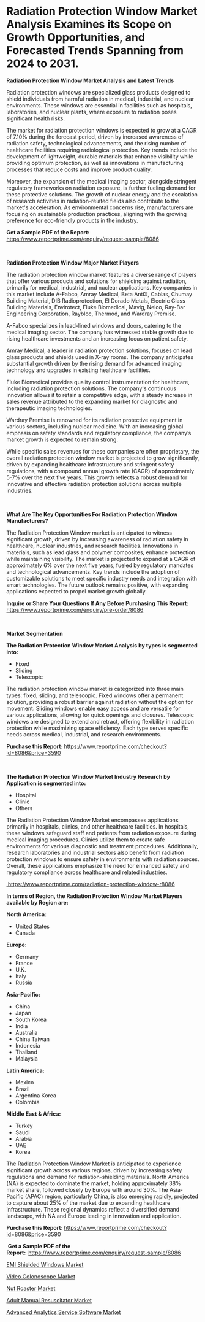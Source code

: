 <p><h1>Radiation Protection Window Market Analysis Examines its Scope on Growth Opportunities, and Forecasted Trends Spanning from 2024 to 2031.</h1></p><p><strong>Radiation Protection Window Market Analysis and Latest Trends</strong></p>
<p><p>Radiation protection windows are specialized glass products designed to shield individuals from harmful radiation in medical, industrial, and nuclear environments. These windows are essential in facilities such as hospitals, laboratories, and nuclear plants, where exposure to radiation poses significant health risks.</p><p>The market for radiation protection windows is expected to grow at a CAGR of 7.10% during the forecast period, driven by increased awareness of radiation safety, technological advancements, and the rising number of healthcare facilities requiring radiological protection. Key trends include the development of lightweight, durable materials that enhance visibility while providing optimum protection, as well as innovations in manufacturing processes that reduce costs and improve product quality. </p><p>Moreover, the expansion of the medical imaging sector, alongside stringent regulatory frameworks on radiation exposure, is further fueling demand for these protective solutions. The growth of nuclear energy and the escalation of research activities in radiation-related fields also contribute to the market's acceleration. As environmental concerns rise, manufacturers are focusing on sustainable production practices, aligning with the growing preference for eco-friendly products in the industry.</p></p>
<p><strong>Get a Sample PDF of the Report:&nbsp;</strong> <a href="https://www.reportprime.com/enquiry/request-sample/8086?utm_campaign=97&utm_medium=2&utm_source=Github&utm_content=ia&utm_term=26112024&utm_id=radiation-protection-window">https://www.reportprime.com/enquiry/request-sample/8086</a></p>
<p>&nbsp;</p>
<p><strong>Radiation Protection Window Major Market Players</strong></p>
<p><p>The radiation protection window market features a diverse range of players that offer various products and solutions for shielding against radiation, primarily for medical, industrial, and nuclear applications. Key companies in this market include A-Fabco, Amray Medical, Beta AntiX, Cablas, Chumay Building Material, DIB Radioprotection, El Dorado Metals, Electric Glass Building Materials, Envirotect, Fluke Biomedical, Mavig, Nelco, Ray-Bar Engineering Corporation, Raybloc, Thermod, and Wardray Premise.</p><p>A-Fabco specializes in lead-lined windows and doors, catering to the medical imaging sector. The company has witnessed stable growth due to rising healthcare investments and an increasing focus on patient safety.</p><p>Amray Medical, a leader in radiation protection solutions, focuses on lead glass products and shields used in X-ray rooms. The company anticipates substantial growth driven by the rising demand for advanced imaging technology and upgrades in existing healthcare facilities.</p><p>Fluke Biomedical provides quality control instrumentation for healthcare, including radiation protection solutions. The company's continuous innovation allows it to retain a competitive edge, with a steady increase in sales revenue attributed to the expanding market for diagnostic and therapeutic imaging technologies.</p><p>Wardray Premise is renowned for its radiation protective equipment in various sectors, including nuclear medicine. With an increasing global emphasis on safety standards and regulatory compliance, the company’s market growth is expected to remain strong.</p><p>While specific sales revenues for these companies are often proprietary, the overall radiation protection window market is projected to grow significantly, driven by expanding healthcare infrastructure and stringent safety regulations, with a compound annual growth rate (CAGR) of approximately 5-7% over the next five years. This growth reflects a robust demand for innovative and effective radiation protection solutions across multiple industries.</p></p>
<p>&nbsp;</p>
<p><strong>What Are The Key Opportunities For Radiation Protection Window Manufacturers?</strong></p>
<p><p>The Radiation Protection Window market is anticipated to witness significant growth, driven by increasing awareness of radiation safety in healthcare, nuclear industries, and research facilities. Innovations in materials, such as lead glass and polymer composites, enhance protection while maintaining visibility. The market is projected to expand at a CAGR of approximately 6% over the next five years, fueled by regulatory mandates and technological advancements. Key trends include the adoption of customizable solutions to meet specific industry needs and integration with smart technologies. The future outlook remains positive, with expanding applications expected to propel market growth globally.</p></p>
<p><strong>Inquire or Share Your Questions If Any Before Purchasing This Report:</strong> <a href="https://www.reportprime.com/enquiry/pre-order/8086?utm_campaign=97&utm_medium=2&utm_source=Github&utm_content=ia&utm_term=26112024&utm_id=radiation-protection-window">https://www.reportprime.com/enquiry/pre-order/8086</a></p>
<p>&nbsp;</p>
<p><strong>Market Segmentation</strong></p>
<p><strong>The Radiation Protection Window Market Analysis by types is segmented into:</strong></p>
<p><ul><li>Fixed</li><li>Sliding</li><li>Telescopic</li></ul></p>
<p><p>The radiation protection window market is categorized into three main types: fixed, sliding, and telescopic. Fixed windows offer a permanent solution, providing a robust barrier against radiation without the option for movement. Sliding windows enable easy access and are versatile for various applications, allowing for quick openings and closures. Telescopic windows are designed to extend and retract, offering flexibility in radiation protection while maximizing space efficiency. Each type serves specific needs across medical, industrial, and research environments.</p></p>
<p><strong>Purchase this Report:&nbsp;</strong><a href="https://www.reportprime.com/checkout?id=8086&price=3590&utm_campaign=97&utm_medium=2&utm_source=Github&utm_content=ia&utm_term=26112024&utm_id=radiation-protection-window">https://www.reportprime.com/checkout?id=8086&price=3590</a></p>
<p>&nbsp;</p>
<p><strong>The Radiation Protection Window Market Industry Research by Application is segmented into:</strong></p>
<p><ul><li>Hospital</li><li>Clinic</li><li>Others</li></ul></p>
<p><p>The Radiation Protection Window Market encompasses applications primarily in hospitals, clinics, and other healthcare facilities. In hospitals, these windows safeguard staff and patients from radiation exposure during medical imaging procedures. Clinics utilize them to create safe environments for various diagnostic and treatment procedures. Additionally, research laboratories and industrial sectors also benefit from radiation protection windows to ensure safety in environments with radiation sources. Overall, these applications emphasize the need for enhanced safety and regulatory compliance across healthcare and related industries.</p></p>
<p><a href="https://www.reportprime.com/radiation-protection-window-r8086?utm_campaign=97&utm_medium=2&utm_source=Github&utm_content=ia&utm_term=26112024&utm_id=radiation-protection-window">&nbsp;https://www.reportprime.com/radiation-protection-window-r8086</a></p>
<p><strong>In terms of Region, the Radiation Protection Window Market Players available by Region are:</strong></p>
<p>
    <p> <strong> North America: </strong>
        <ul>
            <li>United States</li>
            <li>Canada</li>
        </ul>
        </p> 
    <p> <strong> Europe: </strong>
        <ul>
            <li>Germany</li>
            <li>France</li>
            <li>U.K.</li>
            <li>Italy</li>
            <li>Russia</li>
        </ul>
        </p> 
    <p> <strong> Asia-Pacific: </strong>
        <ul>
            <li>China</li>
            <li>Japan</li>
            <li>South Korea</li>
            <li>India</li>
            <li>Australia</li>
            <li>China Taiwan</li>
            <li>Indonesia</li>
            <li>Thailand</li>
            <li>Malaysia</li>
        </ul>
        </p> 
    <p> <strong> Latin America: </strong>
        <ul>
            <li>Mexico</li>
            <li>Brazil</li>
            <li>Argentina Korea</li>
            <li>Colombia</li>
        </ul>
        </p> 
    <p> <strong> Middle East & Africa: </strong>
        <ul>
            <li>Turkey</li>
            <li>Saudi</li>
            <li>Arabia</li>
            <li>UAE</li>
            <li>Korea</li>
        </ul>
    </p>
    </p>
<p><p>The Radiation Protection Window Market is anticipated to experience significant growth across various regions, driven by increasing safety regulations and demand for radiation-shielding materials. North America (NA) is expected to dominate the market, holding approximately 38% market share, followed closely by Europe with around 30%. The Asia-Pacific (APAC) region, particularly China, is also emerging rapidly, projected to capture about 25% of the market due to expanding healthcare infrastructure. These regional dynamics reflect a diversified demand landscape, with NA and Europe leading in innovation and application.</p></p>
<p><strong>Purchase this Report: </strong><a href="https://www.reportprime.com/checkout?id=8086&price=3590&utm_campaign=97&utm_medium=2&utm_source=Github&utm_content=ia&utm_term=26112024&utm_id=radiation-protection-window">https://www.reportprime.com/checkout?id=8086&price=3590</a></p>
<p>&nbsp;<strong>Get a Sample PDF of the Report:&nbsp;&nbsp;</strong><a href="https://www.reportprime.com/enquiry/request-sample/8086?utm_campaign=97&utm_medium=2&utm_source=Github&utm_content=ia&utm_term=26112024&utm_id=radiation-protection-window">https://www.reportprime.com/enquiry/request-sample/8086</a></p>
<p><strong></strong></p>
<p><p><a href="https://www.linkedin.com/pulse/booming-emi-shielded-windows-market-sector-analysis-growth-projections-tcmbc?utm_campaign=97&utm_medium=2&utm_source=Github&utm_content=ia&utm_term=26112024&utm_id=radiation-protection-window">EMI Shielded Windows Market</a></p><p><a href="https://github.com/stephaniwo144/Market-Research-Report-List-1/blob/main/video-colonoscope-market.md?utm_campaign=97&utm_medium=2&utm_source=Github&utm_content=ia&utm_term=26112024&utm_id=radiation-protection-window">Video Colonoscope Market</a></p><p><a href="https://www.linkedin.com/pulse/nut-roaster-market-trends-strategic-insights-2024-2031-ersatzist-3jq5c?utm_campaign=97&utm_medium=2&utm_source=Github&utm_content=ia&utm_term=26112024&utm_id=radiation-protection-window">Nut Roaster Market</a></p><p><a href="https://github.com/pagemarshell43396/Market-Research-Report-List-1/blob/main/adult-manual-resuscitator-market.md?utm_campaign=97&utm_medium=2&utm_source=Github&utm_content=ia&utm_term=26112024&utm_id=radiation-protection-window">Adult Manual Resuscitator Market</a></p><p><a href="https://issuu.com/reportprime-2/docs/advanced-analytics-service-software_b6783537197e92?utm_campaign=97&utm_medium=2&utm_source=Github&utm_content=ia&utm_term=26112024&utm_id=radiation-protection-window">Advanced Analytics Service Software Market</a></p></p>